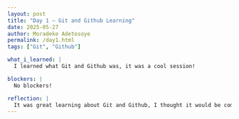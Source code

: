```yaml
---
layout: post
title: "Day 1 – Git and Github Learning"
date: 2025-05-27
author: Moradeke Adetosoye
permalink: /day1.html
tags: ["Git", "Github"]

what_i_learned: |
  I learned what Git and Github was, it was a cool session!

blockers: |
  No blockers!

reflection: |
  It was great learning about Git and Github, I thought it would be complicated, but it's actually pretty straightforward!
---
```

